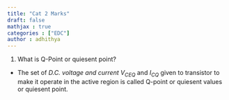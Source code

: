 ```yaml
---
title: "Cat 2 Marks"
draft: false
mathjax : true
categories : ["EDC"]
author : adhithya
---
```


1. What is Q-Point or quiesent point?

- The set of *D.C. voltage and current* $V_{CEQ}$ and $I_{CQ}$ given to transistor to make it operate in the active region is called Q-point or quiesent values or quiesent point.


